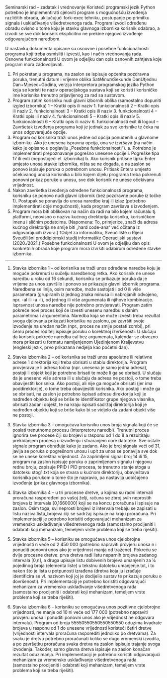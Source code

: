Seminarski rad – zadatak i vrednovanje
Koristeći programski jezik Python potrebno je implementirati cjeloviti program s mogućnošću
izvođenja različitih obrada, uključujući fork-exec tehniku, postupanje po primitku signala i usklađivanje
višedretvenoga rada. Program izvodi određenu obradu ovisno o tome koju je stavku glavnoga izbornika
korisnik odabrao, a izvodi se sve dok korisnik eksplicitno ne prekine njegovo izvođenje odgovarajućom
naredbom.

U nastavku dokumenta opisane su osnovne i posebne funkcionalnosti programa koji treba osmisliti i
izvesti, kao i način vrednovanja rada.
Osnovne funkcionalnosti
U ovom je odjeljku dan opis osnovnih zahtjeva koje program mora zadovoljavati.
1. Pri pokretanju programa, na zaslon se ispisuje općenita pozdravna poruka, trenutni datum i
vrijeme oblika Sat*Minute*Sekunde DanUtjednu Dan+Mjesec+Godina, verzija
interpretora programskog jezika Python koja se koristi te naziv operacijskoga sustava koji se
koristi i korisničko ime korisnika trenutno prijavljenog za rad sa sustavom.
2. Program zatim korisniku nudi glavni izbornik oblika (samostalno dopuniti izgled izbornika)
1 – Kratki opis ili naziv 1. funkcionalnosti
2 – Kratki opis ili naziv 2. funkcionalnosti
3 – Kratki opis ili naziv 3. funkcionalnosti
4 – Kratki opis ili naziv 4. funkcionalnosti
5 – Kratki opis ili naziv 5. funkcionalnosti
6 – Kratki opis ili naziv 6. funkcionalnosti
exit ili logout – Završetak izvođenja programa
koji je jednak za sve korisnike te čeka na unos odgovarajuće opcije.
3. Program od korisnika traži unos jedne od opcija ponuđenih u glavnome izborniku. Ako je
unesena ispravna opcija, ona se izvršava (na način kako je opisano u poglavlju „Posebne
funkcionalnosti“).
a. Potrebno je implementirati prepoznavanje pogrešno unesene opcije
i. Pogreške tipa 17 ili exti (nepostojeći el. izbornika)
b. Ako korisnik pritisne tipku Enter umjesto unosa stavke izbornika, ništa se ne događa,
a na zaslon se ponovo ispisuje poruka o potrebnom unosu. Pritisak Entera umjesto
očekivanog unosa korisnika u bilo kojem dijelu programa treba pokrenuti ponovni
prikaz poruke u unosu, sve dok korisnik ne unese očekivanu vrijednost.
4. Nakon završetka izvođenja određene funkcionalnosti programa, korisniku se ponovo nudi
glavni izbornik (bez pozdravne poruke iz točke 1). Postupak se ponavlja do unosa naredbe
kraj ili izlaz (potrebno implementirati obje mogućnosti), kada program završava s
izvođenjem.
5. Program mora biti oblikovan na način da radi na bilo kojem računalu tj. platformi, neovisno o
nazivu kućnog direktorija korisnika, korisničkom imenu i sličnim podatcima. (Napomena: To,
primjerice, znači da adresa kućnog direktorija ne smije biti „hard code-ana“ već očitana iz
odgovarajućih izvora.)
1Odjel za informatiku, Sveučilište u Rijeci
Sveučilišni preddiplomski studij informatike
Operacijski sustavi (2020./2021.)
Posebne funkcionalnosti
U ovom je odjeljku dan opis konkretnih obrada koje program mora izvršiti odabirom određene stavke
izbornika.
-------------------------------------------------------------------------------------------------------
1. Stavka izbornika 1 – od korisnika se traži unos određene naredbe koju je moguće pokrenuti u
sučelju naredbenog retka. Ako korisnik ne unese naredbu u roku od 16 sekundi, korisniku se
prikazuje poruka da je vrijeme za unos završilo i ponovo se prikazuje glavni izbornik programa.
Naredbena se linija, osim naredbe, može sastojati i od 0 ili više parametara (grupiranih iz
jednog znaka minusa ili nabrojanih odvojeno, npr. -al ili -a -l), od jednog ili više
argumenata ili njihove kombinacije. Ispravnost unosa naredbe nije potrebno provjeravati.
Program zatim pokreće novi proces koji će izvesti unesenu naredbu s danim parametrima i
argumentima. Naredba koja se može izvesti treba rezultat svoga djelovanja prikazati korisniku
na zaslonu, pa završiti svoje izvođenje na uredan način (npr., proces ne smije postati zombi),
pri čemu proces roditelj ispisuje poruku o korektnoj izvršenosti. U slučaju da korisnik pokreće
naredbu cal bez argumenata, kalendar se obvezno mora prikazati u formatu namijenjenom
Ujedinjenom Kraljevstvu (engleski jezik, prvo prikazana nedjelja kao početni dan).

2. Stavka izbornika 2 – od korisnika se traži unos apsolutne ili relativne adrese 1 direktorija koji
treba obrisati u stablu direktorija. Program provjerava je li adresa točna (npr. unesena je samo
jedna adresa), postoji li objekt koji je potrebno brisati te može li ga se obrisati. U slučaju da je
uneseno više adresa ili u slučaju da adresa ne postoji, o tome treba obavijestiti korisnika. Ako
postoji, ali nije ga moguće obrisati (jer ima poddirektorije), o tome treba obavijestiti korisnika.
Ako postoji i može ga se obrisati, na zaslon je potrebno ispisati adresu direktorija koji je
nadređen objektu koji se briše te identifikator grupe njegova vlasnika, obrisati zadani objekt,
te na kraju ispisati sadržaj direktorija koji je nadređen objektu koji se briše kako bi se vidjelo
da zadani objekt više ne postoji.

3. Stavka izbornika 3 – omogućava korisniku unos broja signala koji će se poslati trenutnome
procesu (interpretoru naredbi). Trenutni proces ignorira sve procese čiji su brojevi u rasponu
od 1 do 8 a rezultiraju prekidanjem procesa u izvođenju i stvaranjem core datoteke. Sve ostale
signale program obrađuje kako je zadano. Ako je broj signala veći od 31, javlja se poruka o
pogrešnom unosu i upit za unos se ponavlja sve dok se ne unese korektna vrijednost. Za
zaprimljeni signal broj 14 ili 15, program na zaslon ispisuje poruku o zaprimljenom signalu i
njegovu rednu broju, zapisuje PPID i PID procesa, te trenutno stanje stoga u datoteku
stog1.txt koja se stvara u kućnom direktoriju, obavještava korisnika porukom o tome što
je napravio, pa nastavlja uobičajeno izvođenje (prikaz glavnoga izbornika).

4. Stavka izbornika 4 – u tri procesne dretve, u kojima su radni intervali proračuna raspoređeni
po vašoj želji, računa se zbroj svih neprostih brojeva iz intervala [0,1660000] koji se na
koncu proračuna i ispisuje na zaslon. Osim toga, svi neprosti brojevi iz intervala trebaju se
zapisati u listu naziva lista_brojeva čiji se sadržaj ispisuje na kraju proračuna. Pri
implementaciji je potrebno koristiti odgovarajući mehanizam za vremensko usklađivanje
višedretvenoga rada (samostalno procijeniti i odabrati koji mehanizam, temeljem vrste
problema koji se treba riješiti).

5. Stavka izbornika 5 – korisniku se omogućava unos cjelobrojne vrijednosti n veće od 2 450 000
(potrebno napraviti provjeru unosa n i ponuditi ponovni unos ako je vrijednost manja od
tražene). Pokreću se dvije procesne dretve: prva dretva radi listu neparnih brojeva zadanog
intervala [0,n], a druga upisuje listu dobivenih brojeva umanjenih za ¼ pojedinog broja
(elementa liste) u tekstnu datoteku umanjenje.txt, i to nakon što je lista u potpunosti
izrađena (dretva koja ju izrađuje identificira se vl. nazivom koji joj je dodijelio sustav te
prikazuje poruku o dovršenosti). Pri implementaciji je potrebno koristiti odgovarajući
mehanizam za vremensko usklađivanje višedretvenoga rada (samostalno procijeniti i odabrati
koji mehanizam, temeljem vrste problema koji se treba riješiti).

6. Stavka izbornika 6 – korisniku se omogućava unos pozitivne cjelobrojne vrijednosti, ne manje
od 10 ni veće od 177 000 (potrebno napraviti provjeru unosa i ponuditi ponovni unos ako je
vrijednost ne odgovara intervalu). Program od broja 55550550550550550550 oduzima
kvadrate brojeva u rasponu od 1 do unesene vrijednosti koristeći četiri dretve (vrijednosti
intervala proračuna rasporediti jednoliko po dretvama). Za svaku je dretvu potrebno
proračunati koliko se dugo vremenski izvodila, a po završetku proračuna svaka dretva na zaslon
ispisuje trajanje svoga izvođenja. Također, samo glavna dretva ispisuje na zaslon konačan
rezultat oduzimanja. Pri implementaciji je potrebno koristiti odgovarajući mehanizam za
vremensko usklađivanje višedretvenoga rada (samostalno procijeniti i odabrati koji
mehanizam, temeljem vrste problema koji se treba riješiti).
